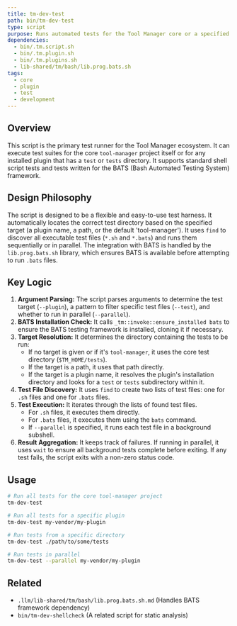 ```yaml
---
title: tm-dev-test
path: bin/tm-dev-test
type: script
purpose: Runs automated tests for the Tool Manager core or a specified plugin.
dependencies:
  - bin/.tm.script.sh
  - bin/.tm.plugin.sh
  - bin/.tm.plugins.sh
  - lib-shared/tm/bash/lib.prog.bats.sh
tags:
  - core
  - plugin
  - test
  - development
---
```


## Overview
This script is the primary test runner for the Tool Manager ecosystem. It can execute test suites for the core `tool-manager` project itself or for any installed plugin that has a `test` or `tests` directory. It supports standard shell script tests and tests written for the BATS (Bash Automated Testing System) framework.

## Design Philosophy
The script is designed to be a flexible and easy-to-use test harness. It automatically locates the correct test directory based on the specified target (a plugin name, a path, or the default 'tool-manager'). It uses `find` to discover all executable test files (`*.sh` and `*.bats`) and runs them sequentially or in parallel. The integration with BATS is handled by the `lib.prog.bats.sh` library, which ensures BATS is available before attempting to run `.bats` files.

## Key Logic
1.  **Argument Parsing:** The script parses arguments to determine the test target (`--plugin`), a pattern to filter specific test files (`--test`), and whether to run in parallel (`--parallel`).
2.  **BATS Installation Check:** It calls `_tm::invoke::ensure_installed bats` to ensure the BATS testing framework is installed, cloning it if necessary.
3.  **Target Resolution:** It determines the directory containing the tests to be run:
    *   If no target is given or if it's `tool-manager`, it uses the core test directory (`$TM_HOME/tests`).
    *   If the target is a path, it uses that path directly.
    *   If the target is a plugin name, it resolves the plugin's installation directory and looks for a `test` or `tests` subdirectory within it.
4.  **Test File Discovery:** It uses `find` to create two lists of test files: one for `.sh` files and one for `.bats` files.
5.  **Test Execution:** It iterates through the lists of found test files.
    *   For `.sh` files, it executes them directly.
    *   For `.bats` files, it executes them using the `bats` command.
    *   If `--parallel` is specified, it runs each test file in a background subshell.
6.  **Result Aggregation:** It keeps track of failures. If running in parallel, it uses `wait` to ensure all background tests complete before exiting. If any test fails, the script exits with a non-zero status code.

## Usage
```bash
# Run all tests for the core tool-manager project
tm-dev-test

# Run all tests for a specific plugin
tm-dev-test my-vendor/my-plugin

# Run tests from a specific directory
tm-dev-test ./path/to/some/tests

# Run tests in parallel
tm-dev-test --parallel my-vendor/my-plugin
```

## Related
- `.llm/lib-shared/tm/bash/lib.prog.bats.sh.md` (Handles BATS framework dependency)
- `bin/tm-dev-shellcheck` (A related script for static analysis)